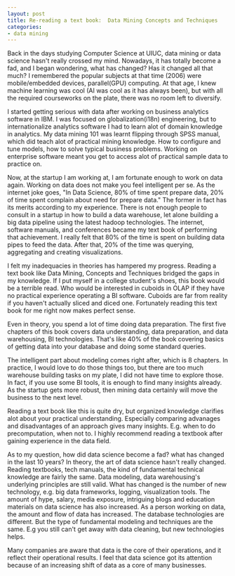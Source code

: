 ```yaml
---
layout: post
title: Re-reading a text book:  Data Mining Concepts and Techniques
categories:
- data mining
---
```


Back in the days studying Computer Science at UIUC, data mining or data science hasn't really crossed my mind. Nowadays, it has totally become a fad, and I began wondering, what has changed? Has it changed all that much? I remembered the popular subjects at that time (2006) were mobile/embedded devices, parallel(GPU) computing. At that age, I knew machine learning was cool (AI was cool as it has always been), but with all the required courseworks on the plate, there was no room left to diversify. 

I started getting serious with data after working on business analytics software in IBM. I was focused on globalization(i18n) engineering, but to internationalize analytics software I had to learn alot of domain knowledge in analytics. My data mining 101 was learnt flipping through SPSS manual, which did teach alot of practical mining knowledge. How to configure and tune models, how to solve typical business problems. Working on enterprise software meant you get to access alot of practical sample data to practice on. 

Now, at the startup I am working at, I am fortunate enough to work on data again. Working on data does not make you feel intelligent per se. As the internet joke goes, "In Data Science, 80% of time spent prepare data, 20% of time spent complain about need for prepare data." The former in fact has its merits according to my experience. There is not enough people to consult in a startup in how to build a data warehouse, let alone building a big data pipeline using the latest hadoop technologies. The internet, software manuals, and  conferences became my text book of performing that achievement. I really felt that 80% of the time is spent on building data pipes to feed the data. After that, 20% of the time was querying, aggregating and creating visualizations. 

I felt my inadequacies in theories has hampered my progress. Reading a text book like Data Mining, Concepts and Techniques bridged the gaps in my knowledge. If I put myself in a college student's shoes, this book would be a terrible read. Who would be interested in cuboids in OLAP if they have no practical experience operating a BI software. Cuboids are far from reality if you haven't actually sliced and diced one. Fortunately reading this text book for me right now makes perfect sense. 

Even in theory, you spend a lot of time doing data preparation. The first five chapters of this book covers data understanding, data preparation, and data warehousing, BI technologies. That's like 40% of the book covering basics of getting data into your database and doing some standard queries. 

The intelligent part about modeling comes right after, which is 8 chapters. In practice, I would love to do those things too, but there are too much warehouse building tasks on my plate, I did not have time to explore those. In fact, if you use some BI tools, it is enough to find many insights already. As the startup gets more robust, then mining data certainly will move the business to the next level. 

Reading a text book like this is quite dry, but organized knowledge clarifies alot about your practical understanding. Especially comparing advanages and disadvantages of an approach gives many insights. E.g. when to do precomputation, when not to. I highly recommend reading a textbook after gaining experience in the data field. 

As to my question, how did data science become a fad? what has changed in the last 10 years? In theory, the art of data science hasn't really changed. Reading textbooks, tech manuals, the kind of fundamental technical knowledge are fairly the same. Data modeling, data warehousing's underlying principles are still valid. What has changed is the number of new technology, e.g. big data frameworks, logging, visualization tools. The amount of hype, salary,  media exposure, intriguing blogs and education materials on data science has also increased. As a person working on data, the amount and flow of data has increased. The database technologies are different. But the type of fundamental modeling and techniques are the same. E.g you still can't get away with data cleaning, but new technologies helps.

Many companies are aware that data is the core of their operations, and it reflect their operational results. I feel that data science got its attention because of an increasing shift of data as a core of many businesses. 





